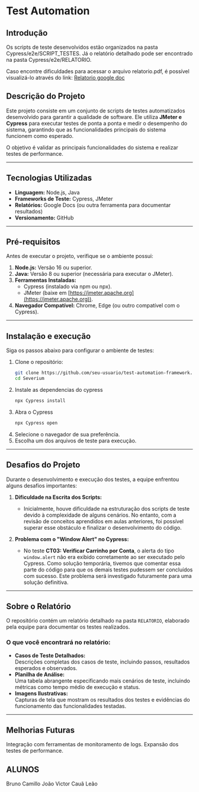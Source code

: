 # Test Automation


## Introdução
Os scripts de teste desenvolvidos estão organizados na pasta Cypress/e2e/SCRIPT_TESTES. Já o relatório detalhado pode ser encontrado na pasta Cypress/e2e/RELATORIO.

Caso encontre dificuldades para acessar o arquivo relatorio.pdf, é possível visualizá-lo através do link: [Relatorio google doc](https://docs.google.com/document/d/1K9bJRKygB_ltaOErEnewcpAh3aKhYUXeY9_f7MzZ7b8/edit?tab=t.0)



## Descrição do Projeto
Este projeto consiste em um conjunto de scripts de testes automatizados desenvolvido para garantir a qualidade de software. Ele utiliza **JMeter e Cypress** para executar testes de ponta a ponta e medir o desempenho do sistema, garantindo que as funcionalidades principais do sistema funcionem como esperado.

O objetivo é validar as principais funcionalidades do sistema e realizar testes de performance.


---

## Tecnologias Utilizadas
- **Linguagem:** Node.js, Java
- **Frameworks de Teste:** Cypress, JMeter
- **Relatórios:** Google Docs (ou outra ferramenta para documentar resultados)
- **Versionamento:** GitHub

---

## Pré-requisitos
Antes de executar o projeto, verifique se o ambiente possui:
1. **Node.js:** Versão 16 ou superior.
2. **Java:** Versão 8 ou superior (necessária para executar o JMeter).
3. **Ferramentas Instaladas:**
   - Cypress (instalado via npm ou npx).
   - JMeter (baixe em [https://jmeter.apache.org](https://jmeter.apache.org)).
4. **Navegador Compatível:** Chrome, Edge (ou outro compatível com o Cypress).

---

## Instalação e execução
Siga os passos abaixo para configurar o ambiente de testes:

1. Clone o repositório:
   ```bash
   git clone https://github.com/seu-usuario/test-automation-framework.git
   cd Severium

2. Instale as dependencias do cypress
   ```bash
   npx Cypress install
   
4. Abra o Cypress
   ```bash
   npx Cypress open
 5. Selecione o navegador de sua preferência.
 6. Escolha um dos arquivos de teste para execução.

---

## Desafios do Projeto
Durante o desenvolvimento e execução dos testes, a equipe enfrentou alguns desafios importantes:

1. **Dificuldade na Escrita dos Scripts:**
   - Inicialmente, houve dificuldade na estruturação dos scripts de teste devido à complexidade de alguns cenários. No entanto, com a revisão de conceitos aprendidos em aulas anteriores, foi possível superar esse obstáculo e finalizar o desenvolvimento do código.

2. **Problema com o "Window Alert" no Cypress:**
   - No teste **CT03: Verificar Carrinho por Conta**, o alerta do tipo `window.alert` não era exibido corretamente ao ser executado pelo Cypress. Como solução temporária, tivemos que comentar essa parte do código para que os demais testes pudessem ser concluídos com sucesso. Este problema será investigado futuramente para uma solução definitiva.

---

## Sobre o Relatório
O repositório contém um relatório detalhado na pasta `RELATORIO`, elaborado pela equipe para documentar os testes realizados. 

### O que você encontrará no relatório:
- **Casos de Teste Detalhados:**  
  Descrições completas dos casos de teste, incluindo passos, resultados esperados e observados.  
- **Planilha de Análise:**  
  Uma tabela abrangente especificando mais cenários de teste, incluindo métricas como tempo médio de execução e status.  
- **Imagens Ilustrativas:**  
  Capturas de tela que mostram os resultados dos testes e evidências do funcionamento das funcionalidades testadas.  
---

## Melhorias Futuras
  Integração com ferramentas de monitoramento de logs.
  Expansão dos testes de performance.

## ALUNOS
  Bruno Camillo
  João Victor
  Cauã Leão

   

